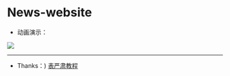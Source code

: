 # News-website

* 动画演示：

![](https://github.com/magicmai/myDemos/blob/master/%E6%96%B0%E9%97%BB%E7%BD%91%E7%AB%99/%E6%BC%94%E7%A4%BA%E5%8A%A8%E5%9B%BE/news.gif)

----
* Thanks：) [表严肃教程](http://www.bilibili.com/video/av10373326/)
